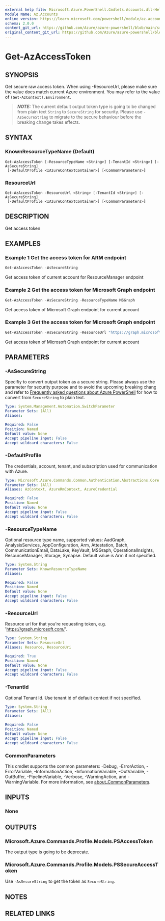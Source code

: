 ```yaml
---
external help file: Microsoft.Azure.PowerShell.Cmdlets.Accounts.dll-Help.xml
Module Name: Az.Accounts
online version: https://learn.microsoft.com/powershell/module/az.accounts/get-azaccesstoken
schema: 2.0.0
content_git_url: https://github.com/Azure/azure-powershell/blob/main/src/Accounts/Accounts/help/Get-AzAccessToken.md
original_content_git_url: https://github.com/Azure/azure-powershell/blob/main/src/Accounts/Accounts/help/Get-AzAccessToken.md
---
```


# Get-AzAccessToken

## SYNOPSIS
Get secure raw access token. When using -ResourceUrl, please make sure the value does match current Azure environment. You may refer to the value of `(Get-AzContext).Environment`.
> **_NOTE:_**  The current default output token type is going to be changed from plain text `String` to `SecureString` for security. Please use `-AsSecureString` to migrate to the secure behaviour before the breaking change takes effects.

## SYNTAX

### KnownResourceTypeName (Default)
```
Get-AzAccessToken [-ResourceTypeName <String>] [-TenantId <String>] [-AsSecureString]
 [-DefaultProfile <IAzureContextContainer>] [<CommonParameters>]
```

### ResourceUrl
```
Get-AzAccessToken -ResourceUrl <String> [-TenantId <String>] [-AsSecureString]
 [-DefaultProfile <IAzureContextContainer>] [<CommonParameters>]
```

## DESCRIPTION
Get access token

## EXAMPLES

### Example 1 Get the access token for ARM endpoint
```powershell
Get-AzAccessToken -AsSecureString
```

Get access token of current account for ResourceManager endpoint

### Example 2 Get the access token for Microsoft Graph endpoint
```powershell
Get-AzAccessToken -AsSecureString -ResourceTypeName MSGraph
```

Get access token of Microsoft Graph endpoint for current account

### Example 3 Get the access token for Microsoft Graph endpoint
```powershell
Get-AzAccessToken -AsSecureString -ResourceUrl "https://graph.microsoft.com/"
```

Get access token of Microsoft Graph endpoint for current account

## PARAMETERS

### -AsSecureString
Specifiy to convert output token as a secure string.
Please always use the parameter for security purpose and to avoid the upcoming breaking chang and refer to [Frequently asked questions about Azure PowerShell](https://learn.microsoft.com/en-us/powershell/azure/faq) for how to convert from `SecureString` to plain text.

```yaml
Type: System.Management.Automation.SwitchParameter
Parameter Sets: (All)
Aliases:

Required: False
Position: Named
Default value: None
Accept pipeline input: False
Accept wildcard characters: False
```

### -DefaultProfile
The credentials, account, tenant, and subscription used for communication with Azure.

```yaml
Type: Microsoft.Azure.Commands.Common.Authentication.Abstractions.Core.IAzureContextContainer
Parameter Sets: (All)
Aliases: AzContext, AzureRmContext, AzureCredential

Required: False
Position: Named
Default value: None
Accept pipeline input: False
Accept wildcard characters: False
```

### -ResourceTypeName
Optional resource type name, supported values: AadGraph, AnalysisServices, AppConfiguration, Arm, Attestation, Batch, CommunicationEmail, DataLake, KeyVault, MSGraph, OperationalInsights, ResourceManager, Storage, Synapse. Default value is Arm if not specified.

```yaml
Type: System.String
Parameter Sets: KnownResourceTypeName
Aliases:

Required: False
Position: Named
Default value: None
Accept pipeline input: False
Accept wildcard characters: False
```

### -ResourceUrl
Resource url for that you're requesting token, e.g. 'https://graph.microsoft.com/'.

```yaml
Type: System.String
Parameter Sets: ResourceUrl
Aliases: Resource, ResourceUri

Required: True
Position: Named
Default value: None
Accept pipeline input: False
Accept wildcard characters: False
```

### -TenantId
Optional Tenant Id. Use tenant id of default context if not specified.

```yaml
Type: System.String
Parameter Sets: (All)
Aliases:

Required: False
Position: Named
Default value: None
Accept pipeline input: False
Accept wildcard characters: False
```

### CommonParameters
This cmdlet supports the common parameters: -Debug, -ErrorAction, -ErrorVariable, -InformationAction, -InformationVariable, -OutVariable, -OutBuffer, -PipelineVariable, -Verbose, -WarningAction, and -WarningVariable. For more information, see [about_CommonParameters](http://go.microsoft.com/fwlink/?LinkID=113216).

## INPUTS

### None

## OUTPUTS

### Microsoft.Azure.Commands.Profile.Models.PSAccessToken
The output type is going to be deprecate.

### Microsoft.Azure.Commands.Profile.Models.PSSecureAccessToken
Use `-AsSecureString` to get the token as `SecureString`.

## NOTES

## RELATED LINKS
